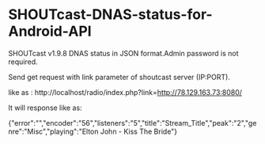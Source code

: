 # SHOUTcast-DNAS-status-for-Android-API
SHOUTcast v1.9.8 DNAS status in JSON format.Admin password is not required.

Send get request with link parameter of shoutcast server (IP:PORT).

like as : http://localhost/radio/index.php?link=http://78.129.163.73:8080/

It will response like as:

{"error":"","encoder":"56","listeners":"5","title":"Stream_Title","peak":"2","genre":"Misc","playing":"Elton John - Kiss The Bride"}
